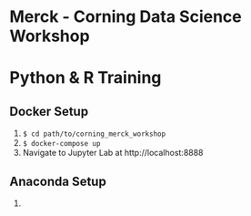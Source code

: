 # Merck - Corning Data Science Workshop
# Python & R Training

## Docker Setup
1. ```$ cd path/to/corning_merck_workshop```
2. ```$ docker-compose up```
3. Navigate to Jupyter Lab at http://localhost:8888

## Anaconda Setup
1. 